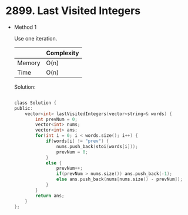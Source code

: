 # 2899. Last Visited Integers

- Method 1

  Use one iteration.

  |        | Complexity |
  | ------ | ---------- |
  | Memory | O(n)       |
  | Time   | O(n)       |

  Solution:

  ```h

  class Solution {
  public:
      vector<int> lastVisitedIntegers(vector<string>& words) {
          int prevNum = 0;
          vector<int> nums;
          vector<int> ans;
          for(int i = 0; i < words.size(); i++) {
              if(words[i] != "prev") {
                  nums.push_back(stoi(words[i]));
                  prevNum = 0;
              }
              else {
                  prevNum++;
                  if(prevNum > nums.size()) ans.push_back(-1);
                  else ans.push_back(nums[nums.size() - prevNum]);
              }
          }
          return ans;
      }
  };

  ```

<!-- - Method 2

    This is another method.

    | |   Complexity  |
    | ----------- | ----------- |
    |  Memory     | O(n) |
    |      Time       |  O(n) |


    Solution:

    ``` h



    ```

- Additional Knowledge:

    Here are some additional knowledge.



<br> -->
